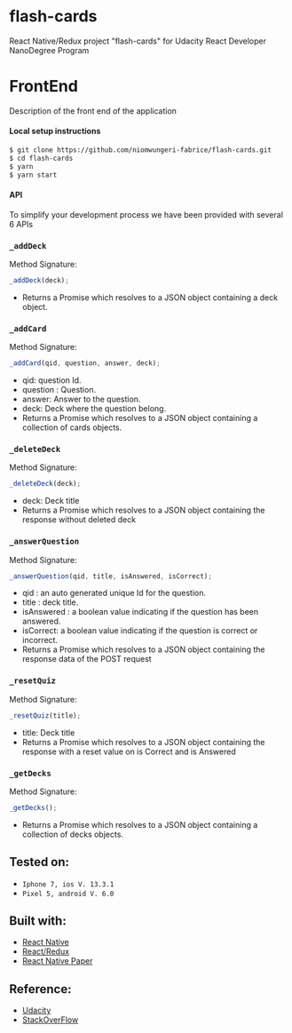 # flash-cards

React Native/Redux project "flash-cards" for Udacity React Developer NanoDegree Program

# FrontEnd

Description of the front end of the application

#### Local setup instructions

```sh
$ git clone https://github.com/niomwungeri-fabrice/flash-cards.git
$ cd flash-cards
$ yarn
$ yarn start
```

#### API

To simplify your development process we have been provided with several 6 APIs

### `_addDeck`

Method Signature:

```js
_addDeck(deck);
```

- Returns a Promise which resolves to a JSON object containing a deck object.

### `_addCard`

Method Signature:

```js
_addCard(qid, question, answer, deck);
```

- qid: question Id.
- question : Question.
- answer: Answer to the question.
- deck: Deck where the question belong.
- Returns a Promise which resolves to a JSON object containing a collection of cards objects.

### `_deleteDeck`

Method Signature:

```js
_deleteDeck(deck);
```

- deck: Deck title
- Returns a Promise which resolves to a JSON object containing the response without deleted deck

### `_answerQuestion`

Method Signature:

```js
_answerQuestion(qid, title, isAnswered, isCorrect);
```

- qid : an auto generated unique Id for the question.
- title : deck title.
- isAnswered : a boolean value indicating if the question has been answered.
- isCorrect: a boolean value indicating if the question is correct or incorrect.
- Returns a Promise which resolves to a JSON object containing the response data of the POST request

### `_resetQuiz`

Method Signature:

```js
_resetQuiz(title);
```

- title: Deck title
- Returns a Promise which resolves to a JSON object containing the response with a reset value on is Correct and is Answered

### `_getDecks`

Method Signature:

```js
_getDecks();
```

- Returns a Promise which resolves to a JSON object containing a collection of decks objects.

## Tested on:

- `Iphone 7, ios V. 13.3.1`
- `Pixel 5, android V. 6.0`

## Built with:

- [React Native](https://reactnative.dev/)
- [React/Redux](https://redux.js.org/)
- [React Native Paper](https://reactnativepaper.com/)

## Reference:

- [Udacity](https://classroom.udacity.com/nanodegrees/nd019-ent/dashboard/overview)
- [StackOverFlow](https://stackoverflow.com/)
